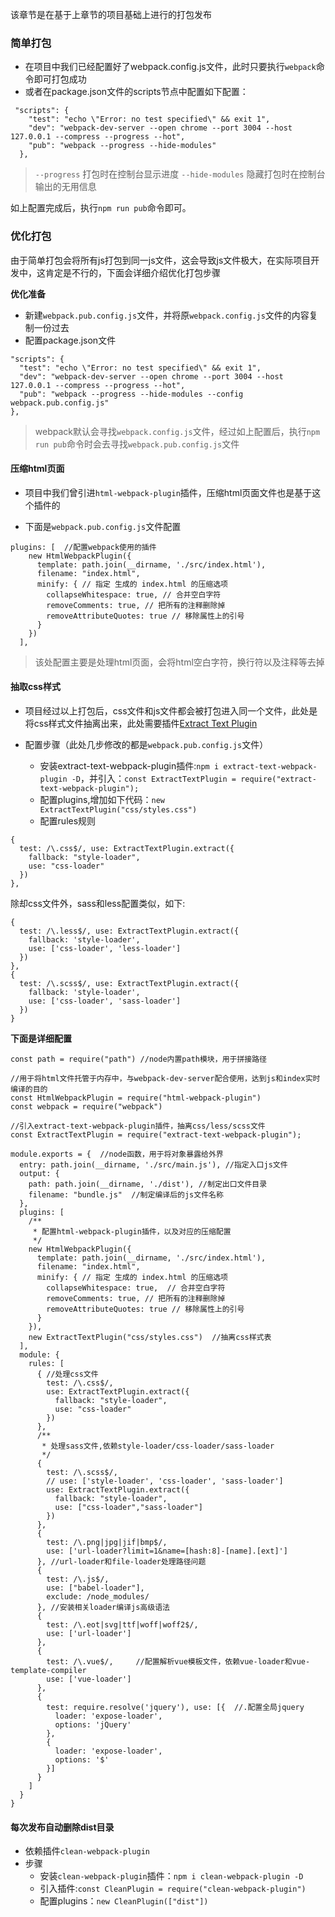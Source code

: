 该章节是在基于上章节的项目基础上进行的打包发布

### 简单打包
+ 在项目中我们已经配置好了webpack.config.js文件，此时只要执行`webpack`命令即可打包成功
+ 或者在package.json文件的scripts节点中配置如下配置：
```
 "scripts": {
    "test": "echo \"Error: no test specified\" && exit 1",
    "dev": "webpack-dev-server --open chrome --port 3004 --host 127.0.0.1 --compress --progress --hot",
    "pub": "webpack --progress --hide-modules"
  },
```

> `--progress` 打包时在控制台显示进度
> `--hide-modules` 隐藏打包时在控制台输出的无用信息

如上配置完成后，执行`npm run pub`命令即可。

### 优化打包
由于简单打包会将所有js打包到同一js文件，这会导致js文件极大，在实际项目开发中，这肯定是不行的，下面会详细介绍优化打包步骤

**优化准备**
+ 新建`webpack.pub.config.js`文件，并将原`webpack.config.js`文件的内容复制一份过去
+ 配置package.json文件
```
"scripts": {
  "test": "echo \"Error: no test specified\" && exit 1",
  "dev": "webpack-dev-server --open chrome --port 3004 --host 127.0.0.1 --compress --progress --hot",
  "pub": "webpack --progress --hide-modules --config webpack.pub.config.js"
},
```

> webpack默认会寻找`webpack.config.js`文件，经过如上配置后，执行`npm run pub`命令时会去寻找`webpack.pub.config.js`文件

#### 压缩html页面
+ 项目中我们曾引进`html-webpack-plugin`插件，压缩html页面文件也是基于这个插件的

+ 下面是`webpack.pub.config.js`文件配置
```
plugins: [  //配置webpack使用的插件
    new HtmlWebpackPlugin({
      template: path.join(__dirname, './src/index.html'),
      filename: "index.html",
      minify: { // 指定 生成的 index.html 的压缩选项
        collapseWhitespace: true, // 合并空白字符
        removeComments: true, // 把所有的注释删除掉
        removeAttributeQuotes: true // 移除属性上的引号
      }
    })
  ],
```

> 该处配置主要是处理html页面，会将html空白字符，换行符以及注释等去掉

#### 抽取css样式
+ 项目经过以上打包后，css文件和js文件都会被打包进入同一个文件，此处是将css样式文件抽离出来，此处需要插件[Extract Text Plugin](https://github.com/webpack-contrib/extract-text-webpack-plugin)

+ 配置步骤（此处几步修改的都是`webpack.pub.config.js`文件）
  - 安装extract-text-webpack-plugin插件:`npm i extract-text-webpack-plugin -D`，并引入：`const ExtractTextPlugin = require("extract-text-webpack-plugin");`
  - 配置plugins,增加如下代码：`new ExtractTextPlugin("css/styles.css")`
  - 配置rules规则

```
{
  test: /\.css$/, use: ExtractTextPlugin.extract({
    fallback: "style-loader",
    use: "css-loader"
  })
},
```

除却css文件外，sass和less配置类似，如下:
```
{
  test: /\.less$/, use: ExtractTextPlugin.extract({
    fallback: 'style-loader',
    use: ['css-loader', 'less-loader']
  })
},
{
  test: /\.scss$/, use: ExtractTextPlugin.extract({
    fallback: 'style-loader',
    use: ['css-loader', 'sass-loader']
  })
}
```

**下面是详细配置**
```
const path = require("path") //node内置path模块，用于拼接路径

//用于将html文件托管于内存中，与webpack-dev-server配合使用，达到js和index实时编译的目的
const HtmlWebpackPlugin = require("html-webpack-plugin")
const webpack = require("webpack")

//引入extract-text-webpack-plugin插件，抽离css/less/scss文件
const ExtractTextPlugin = require("extract-text-webpack-plugin");

module.exports = {  //node函数，用于将对象暴露给外界
  entry: path.join(__dirname, './src/main.js'), //指定入口js文件
  output: {
    path: path.join(__dirname, './dist'), //制定出口文件目录
    filename: "bundle.js"  //制定编译后的js文件名称
  },
  plugins: [
    /**
     * 配置html-webpack-plugin插件，以及对应的压缩配置
     */
    new HtmlWebpackPlugin({
      template: path.join(__dirname, './src/index.html'),
      filename: "index.html",
      minify: { // 指定 生成的 index.html 的压缩选项
        collapseWhitespace: true,  // 合并空白字符
        removeComments: true, // 把所有的注释删除掉
        removeAttributeQuotes: true // 移除属性上的引号
      }
    }),
    new ExtractTextPlugin("css/styles.css")  //抽离css样式表
  ],
  module: {
    rules: [
      { //处理css文件
        test: /\.css$/, 
        use: ExtractTextPlugin.extract({
          fallback: "style-loader",
          use: "css-loader"
        })
      },
      /**
       * 处理sass文件,依赖style-loader/css-loader/sass-loader
       */
      {
        test: /\.scss$/,
        // use: ['style-loader', 'css-loader', 'sass-loader']
        use: ExtractTextPlugin.extract({
          fallback: "style-loader",
          use: ["css-loader","sass-loader"]
        })
      },
      {
        test: /\.png|jpg|jif|bmp$/,
        use: ['url-loader?limit=1&name=[hash:8]-[name].[ext]']
      }, //url-loader和file-loader处理路径问题
      {
        test: /\.js$/,
        use: ["babel-loader"],
        exclude: /node_modules/
      }, //安装相关loader编译js高级语法
      {
        test: /\.eot|svg|ttf|woff|woff2$/,
        use: ['url-loader']
      },
      {
        test: /\.vue$/,     //配置解析vue模板文件，依赖vue-loader和vue-template-compiler
        use: ['vue-loader']
      },
      {
        test: require.resolve('jquery'), use: [{  //.配置全局jquery
          loader: 'expose-loader',
          options: 'jQuery'
        },
        {
          loader: 'expose-loader',
          options: '$'
        }]
      }
    ]
  }
}
```

#### 每次发布自动删除dist目录
+ 依赖插件`clean-webpack-plugin`
+ 步骤
  - 安装`clean-webpack-plugin`插件：`npm i clean-webpack-plugin -D`
  - 引入插件:`const CleanPlugin = require("clean-webpack-plugin")`
  - 配置plugins：`new CleanPlugin(["dist"])`